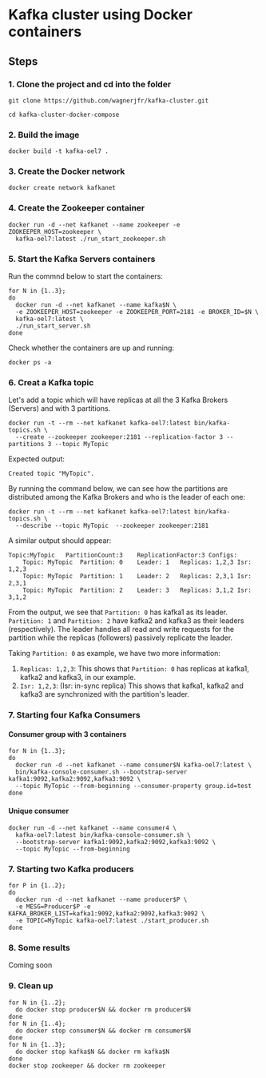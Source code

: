 # Kafka cluster using Docker containers

## Steps
### 1. Clone the project and cd into the folder
```
git clone https://github.com/wagnerjfr/kafka-cluster.git

cd kafka-cluster-docker-compose
```
### 2. Build the image
```
docker build -t kafka-oel7 .
```
### 3. Create the Docker network
```
docker create network kafkanet
```
### 4. Create the Zookeeper container
```
docker run -d --net kafkanet --name zookeeper -e ZOOKEEPER_HOST=zookeeper \
  kafka-oel7:latest ./run_start_zookeeper.sh
```
### 5. Start the Kafka Servers containers
Run the commnd below to start the containers:
```
for N in {1..3};
do
  docker run -d --net kafkanet --name kafka$N \
  -e ZOOKEEPER_HOST=zookeeper -e ZOOKEEPER_PORT=2181 -e BROKER_ID=$N \
  kafka-oel7:latest \
  ./run_start_server.sh
done
```
Check whether the containers are up and running:
```
docker ps -a
```
### 6. Creat a Kafka topic
Let's add a topic which will have replicas at all the 3 Kafka Brokers (Servers) and with 3 partitions.
```
docker run -t --rm --net kafkanet kafka-oel7:latest bin/kafka-topics.sh \
  --create --zookeeper zookeeper:2181 --replication-factor 3 --partitions 3 --topic MyTopic
```
Expected output:
```console
Created topic "MyTopic".
```
By running the command below, we can see how the partitions are distributed among the Kafka Brokers and who is the leader of each one:
```
docker run -t --rm --net kafkanet kafka-oel7:latest bin/kafka-topics.sh \
  --describe --topic MyTopic  --zookeeper zookeeper:2181
```
A similar output should appear:
```console
Topic:MyTopic	PartitionCount:3	ReplicationFactor:3	Configs:
	Topic: MyTopic	Partition: 0	Leader: 1	Replicas: 1,2,3	Isr: 1,2,3
	Topic: MyTopic	Partition: 1	Leader: 2	Replicas: 2,3,1	Isr: 2,3,1
	Topic: MyTopic	Partition: 2	Leader: 3	Replicas: 3,1,2	Isr: 3,1,2
```
From the output, we see that `Partition: 0` has kafka1 as its leader. `Partition: 1` and `Partition: 2` have kafka2 and kafka3 as their leaders (respectively). The leader handles all read and write requests for the partition while the replicas (followers) passively replicate the leader.

Taking `Partition: 0` as example, we have two more information:
1. `Replicas: 1,2,3`: This shows that `Partition: 0` has replicas at kafka1, kafka2 and kafka3, in our example.
2. `Isr: 1,2,3`: (Isr: in-sync replica) This shows that kafka1, kafka2 and kafka3 are synchronized with the partition's leader.

### 7. Starting four Kafka Consumers
#### Consumer group with 3 containers
```
for N in {1..3};
do
  docker run -d --net kafkanet --name consumer$N kafka-oel7:latest \
  bin/kafka-console-consumer.sh --bootstrap-server kafka1:9092,kafka2:9092,kafka3:9092 \
  --topic MyTopic --from-beginning --consumer-property group.id=test
done
```
#### Unique consumer
```
docker run -d --net kafkanet --name consumer4 \
  kafka-oel7:latest bin/kafka-console-consumer.sh \
  --bootstrap-server kafka1:9092,kafka2:9092,kafka3:9092 \
  --topic MyTopic --from-beginning
```
### 7. Starting two Kafka producers
```
for P in {1..2};
do
  docker run -d --net kafkanet --name producer$P \
  -e MESG=Producer$P -e KAFKA_BROKER_LIST=kafka1:9092,kafka2:9092,kafka3:9092 \
  -e TOPIC=MyTopic kafka-oel7:latest ./start_producer.sh
done
```
### 8. Some results
Coming soon

### 9. Clean up
```
for N in {1..2};
  do docker stop producer$N && docker rm producer$N 
done
for N in {1..4};
  do docker stop consumer$N && docker rm consumer$N
done
for N in {1..3};
  do docker stop kafka$N && docker rm kafka$N
done
docker stop zookeeper && docker rm zookeeper
```
